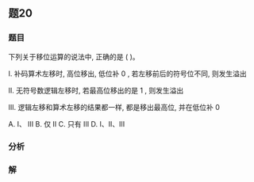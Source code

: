 ## 题20
### 题目
下列关于移位运算的说法中, 正确的是 ( )。

I. 补码算术左移时, 高位移出, 低位补 0 , 若左移前后的符号位不同, 则发生溢出

II. 无符号数逻辑左移时, 若最高位移出的是 1 , 则发生溢出

III. 逻辑左移和算术左移的结果都一样, 都是移出最高位, 并在低位补 0

A. I、 III B. 仅 II C. 只有 III D. I、II、III
### 分析

### 解
